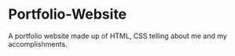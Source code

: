 # Portfolio-Website
A portfolio website made up of HTML, CSS telling about me and my accomplishments.
